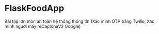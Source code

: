 # FlaskFoodApp
Bài tập lớn môn an toàn hệ thống thông tin (Xác minh OTP bằng Twilio, Xác minh người máy reCaptchaV2 Google)
